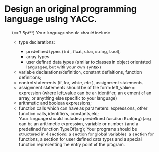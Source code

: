 # Design an original programming language using YACC.

<ol>
  (**3.5pt**)  Your language should should include
  <ul>
    <li>type declarations: </li>
    <ul>
      <li>predefined types  ( int , float, char,  string, bool),</li>
      <li>array types  </li>
      <li>user defined data types (similar to classes in object orientated languages, but with your own syntax)</li>
    </ul>
    <li>variable declarations/definition, constant definitions, function definitions;</li>
    <li>control statements (if, for, while, etc.), assignment statements;</li>
    <li>assignment statements should be of the form: left_value  = expression (where left_value can be an identifier, an element of an array, or anything else specific to your language)</li>
    <li>arithmetic and boolean expressions;</li>
    <li>function calls which can have as parameters: expressions, other function calls, identifiers, constants,etc;</li>
    Your language should include a  predefined function Eval(arg) (arg can be an arithmetic expression,  variable or number ) and a predefined function TypeOf(arg);
    Your programs should be structured in 4 sections: a section for global variables, a section for functions, a section for user defined data types and a special function representing the entry point of the program.
  </ul>
</ol>
